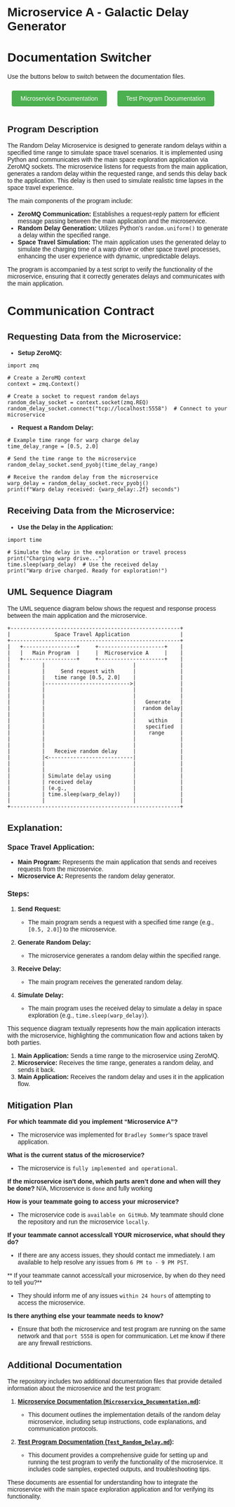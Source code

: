 # Microservice A - Galactic Delay Generator
<!-- HTML File Switcher -->
<!DOCTYPE html>
<html lang="en">
<head>
    <meta charset="UTF-8">
    <meta name="viewport" content="width=device-width, initial-scale=1.0">
    <title>Documentation Switcher</title>
    <style>
        body {
            font-family: Arial, sans-serif;
        }
        .button {
            display: inline-block;
            margin: 10px;
            padding: 10px 20px;
            background-color: #4CAF50;
            color: white;
            text-align: center;
            text-decoration: none;
            border-radius: 4px;
            cursor: pointer;
        }
        .button:hover {
            background-color: #45a049;
        }
        iframe {
            width: 100%;
            height: 600px;
            border: none;
            margin-top: 20px;
        }
    </style>
</head>
<body>
    <h1>Documentation Switcher</h1>
    <p>Use the buttons below to switch between the documentation files.</p>
    <a class="button" onclick="switchDoc('Microservice_Documentation.md')">Microservice Documentation</a>
    <a class="button" onclick="switchDoc('Test_Random_Delay.md')">Test Program Documentation</a>

</body>
</html>


## Program Description

The Random Delay Microservice is designed to generate random delays within a specified time range to simulate space travel scenarios. It is implemented using Python and communicates with the main space exploration application via ZeroMQ sockets. The microservice listens for requests from the main application, generates a random delay within the requested range, and sends this delay back to the application. This delay is then used to simulate realistic time lapses in the space travel experience.

The main components of the program include:

- **ZeroMQ Communication:** Establishes a request-reply pattern for efficient message passing between the main application and the microservice.
- **Random Delay Generation:** Utilizes Python's `random.uniform()` to generate a delay within the specified range.
- **Space Travel Simulation:** The main application uses the generated delay to simulate the charging time of a warp drive or other space travel processes, enhancing the user experience with dynamic, unpredictable delays.

The program is accompanied by a test script to verify the functionality of the microservice, ensuring that it correctly generates delays and communicates with the main application.

# Communication Contract
## Requesting Data from the Microservice:

- **Setup ZeroMQ:**

```
import zmq

# Create a ZeroMQ context
context = zmq.Context()

# Create a socket to request random delays
random_delay_socket = context.socket(zmq.REQ)
random_delay_socket.connect("tcp://localhost:5558")  # Connect to your microservice
```

- **Request a Random Delay:**

```
# Example time range for warp charge delay
time_delay_range = [0.5, 2.0]

# Send the time range to the microservice
random_delay_socket.send_pyobj(time_delay_range)

# Receive the random delay from the microservice
warp_delay = random_delay_socket.recv_pyobj()
print(f"Warp delay received: {warp_delay:.2f} seconds")
```

## Receiving Data from the Microservice:

- **Use the Delay in the Application:**

```
import time

# Simulate the delay in the exploration or travel process
print("Charging warp drive...")
time.sleep(warp_delay)  # Use the received delay
print("Warp drive charged. Ready for exploration!")
```

## UML Sequence Diagram

The UML sequence diagram below shows the request and response process between the main application and the microservice.
```
+------------------------------------------------------+
|              Space Travel Application                |
+------------------------------------------------------+
|   +-----------------+     +---------------------+    |
|   |   Main Program  |     |  Microservice A     |    |
|   +-----------------+     +---------------------+    |
|          |                            |              |
|          |     Send request with      |              |
|          |   time range [0.5, 2.0]    |              |
|          |--------------------------->|              |
|          |                            |              |
|          |                            |              |
|          |                            |   Generate   |
|          |                            |  random delay|
|          |                            |              |
|          |                            |    within    |
|          |                            |   specified  |
|          |                            |    range     |
|          |                            |              |
|          |                            |              |
|          |   Receive random delay     |              |
|          |<---------------------------|              |
|          |                            |              |
|          |                            |              |
|          | Simulate delay using       |              |
|          | received delay             |              |
|          | (e.g.,                     |              |
|          | time.sleep(warp_delay))    |              |
|          |                            |              |
+------------------------------------------------------+
```
## Explanation:

### Space Travel Application:

- **Main Program:** Represents the main application that sends and receives requests from the microservice.
- **Microservice A:** Represents the random delay generator.

### Steps:

1. **Send Request:**
   - The main program sends a request with a specified time range (e.g., `[0.5, 2.0]`) to the microservice.

2. **Generate Random Delay:**
   - The microservice generates a random delay within the specified range.

3. **Receive Delay:**
   - The main program receives the generated random delay.

4. **Simulate Delay:**
   - The main program uses the received delay to simulate a delay in space exploration (e.g., `time.sleep(warp_delay)`).

This sequence diagram textually represents how the main application interacts with the microservice, highlighting the communication flow and actions taken by both parties.

1. **Main Application:** Sends a time range to the microservice using ZeroMQ.
2. **Microservice:** Receives the time range, generates a random delay, and sends it back.
3. **Main Application:** Receives the random delay and uses it in the application flow.

## Mitigation Plan
**For which teammate did you implement “Microservice A”?**
- The microservice was implemented for `Bradley Sommer`'s space travel application.

**What is the current status of the microservice?**
- The microservice is `fully implemented and operational`.

**If the microservice isn’t done, which parts aren’t done and when will they be done?**
N/A, Microservice is `done` and fully working

**How is your teammate going to access your microservice?**
- The microservice code is `available on GitHub`. My teammate should clone the repository and run the microservice `locally`.

**If your teammate cannot access/call YOUR microservice, what should they do?**
- If there are any access issues, they should contact me immediately. I am available to help resolve any issues from `6 PM to - 9 PM PST`.

** If your teammate cannot access/call your microservice, by when do they need to tell you?**
- They should inform me of any issues `within 24 hours` of attempting to access the microservice.

**Is there anything else your teammate needs to know?**
- Ensure that both the microservice and test program are running on the same network and that `port 5558` is open for communication. Let me know if there are any firewall restrictions.

## Additional Documentation

The repository includes two additional documentation files that provide detailed information about the microservice and the test program:

1. **[Microservice Documentation (`Microservice_Documentation.md`)](./Microservice_Documentation.md):**
   - This document outlines the implementation details of the random delay microservice, including setup instructions, code explanations, and communication protocols.

2. **[Test Program Documentation (`Test_Random_Delay.md`)](./Test_Random_Delay.md):**
   - This document provides a comprehensive guide for setting up and running the test program to verify the functionality of the microservice. It includes code samples, expected outputs, and troubleshooting tips.

These documents are essential for understanding how to integrate the microservice with the main space exploration application and for verifying its functionality.

